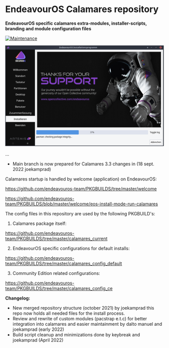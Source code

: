 
# EndeavourOS Calamares repository
**EndeavourOS specific calamares extra-modules, installer-scripts, branding and module configuration files**


[![Maintenance](https://img.shields.io/maintenance/yes/2022.svg)](https://github.com/endeavouros-team)

<img src="https://raw.githubusercontent.com/endeavouros-team/screenshots/master/Artemis/Artemis-Calamares.png" alt="calamares-welcome" width="600"/>

...

* Main branch is now prepared for Calamares 3.3 changes in (18 sept. 2022 joekamprad)

Calamares startup is handled by welcome (application) on EndeavourOS:

https://github.com/endeavouros-team/PKGBUILDS/tree/master/welcome

https://github.com/endeavouros-team/PKGBUILDS/blob/master/welcome/eos-install-mode-run-calamares


The config files in this repository are used by the following PKGBUILD's:

1. Calamares package itself:

https://github.com/endeavouros-team/PKGBUILDS/tree/master/calamares_current

2. EndeavourOS specific configurations for default installs:

https://github.com/endeavouros-team/PKGBUILDS/tree/master/calamares_config_default

3. Community Edition related configurations:

https://github.com/endeavouros-team/PKGBUILDS/tree/master/calamares_config_ce


**Changelog:**

* New merged repository structure (october 2021) by joekamprad this repo now holds all needed files for the install process.
* Review and rewrite of custom modules (pacstrap e.t.c) for better integration into calamares and easier maintainment by dalto manuel and joekamprad (early 2022) 
* Build script cleanup and minimizations done by keybreak and joekamprad (April 2022)
